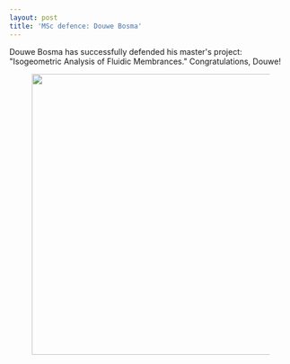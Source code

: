 ```yaml
---
layout: post
title: 'MSc defence: Douwe Bosma'
---
```


Douwe Bosma has successfully defended his master's project: "Isogeometric Analysis of Fluidic Membrances." Congratulations, Douwe!

<div class="text-center">
<figure>
<p><img src="{{ site.baseurl}}/photos/douwe.jpg" style="width:500px"/></p>
</figure>
